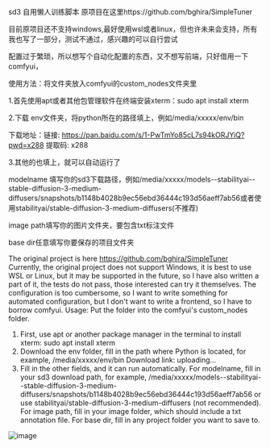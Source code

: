 sd3 自用懒人训练脚本
原项目在这里https://github.com/bghira/SimpleTuner

目前原项目还不支持windows,最好使用wsl或者linux，但也许未来会支持，所有我也写了一部分，测试不通过，感兴趣的可以自行尝试

配置过于繁琐，所以想写个自动化配置的东西，又不想写前端，只好借用一下comfyui，

使用方法：将文件夹放入comfyui的custom_nodes文件夹里

1.首先使用apt或者其他包管理软件在终端安装xterm：sudo apt install xterm 

2.下载 env文件夹，将python所在的路径填上，例如/media/xxxxx/env/bin

下载地址：链接: https://pan.baidu.com/s/1-PwTmYo85cL7s94kORJYiQ?pwd=x288 提取码: x288 

3.其他的也填上，就可以自动运行了 

modelname 填写你的sd3下载路径，例如/media/xxxxx/models--stabilityai--stable-diffusion-3-medium-diffusers/snapshots/b1148b4028b9ec56ebd36444c193d56aeff7ab56或者使用stabilityai/stable-diffusion-3-medium-diffusers(不推荐)

image path填写你的图片文件夹，要包含txt标注文件

base dir任意填写你要保存的项目文件夹

The original project is here https://github.com/bghira/SimpleTuner
Currently, the original project does not support Windows, it is best to use WSL or Linux, but it may be supported in the future, so I have also written a part of it, the tests do not pass, those interested can try it themselves.
The configuration is too cumbersome, so I want to write something for automated configuration, but I don't want to write a frontend, so I have to borrow comfyui.
Usage: Put the folder into the comfyui's custom_nodes folder.
1. First, use apt or another package manager in the terminal to install xterm: sudo apt install xterm
2. Download the env folder, fill in the path where Python is located, for example, /media/xxxxx/env/bin
Download link: uploading...
3. Fill in the other fields, and it can run automatically.
For modelname, fill in your sd3 download path, for example, /media/xxxxx/models--stabilityai--stable-diffusion-3-medium-diffusers/snapshots/b1148b4028b9ec56ebd36444c193d56aeff7ab56 or use stabilityai/stable-diffusion-3-medium-diffusers (not recommended).
For image path, fill in your image folder, which should include a txt annotation file.
For base dir, fill in any project folder you want to save to.

![image](https://github.com/pzzmyc/comfyui-sd3-simple-simpletuner/assets/43562427/13df99cf-abc2-4488-91c3-4a3ea688ba47)
